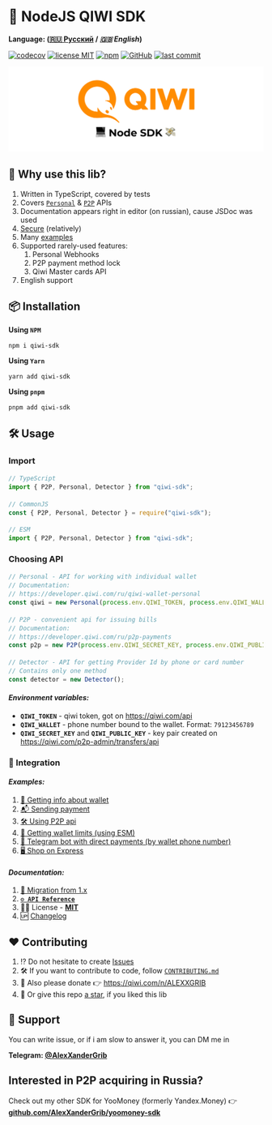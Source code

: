 # 🥝 NodeJS QIWI SDK

**Language: ([🇷🇺 Русский](./README.md) / _🇬🇧 English_)**

[![codecov](https://codecov.io/gh/AlexXanderGrib/node-qiwi-sdk/branch/main/graph/badge.svg)](https://codecov.io/gh/AlexXanderGrib/node-qiwi-sdk)
[![license MIT](https://img.shields.io/npm/l/qiwi-sdk?style=flat-square)](https://github.com/AlexXanderGrib/node-qiwi-sdk/blob/main/LICENSE)
[![npm](https://img.shields.io/npm/v/qiwi-sdk?style=flat-square)](https://npmjs.com/package/qiwi-sdk)
[![GitHub](https://img.shields.io/github/stars/AlexXanderGrib/node-qiwi-sdk?style=flat-square)](https://github.com/AlexXanderGrib/node-qiwi-sdk)
[![last commit](https://img.shields.io/github/last-commit/AlexXanderGrib/node-qiwi-sdk?style=flat-square)](https://github.com/AlexXanderGrib/node-qiwi-sdk)

<center>
  <img src="docs/assets/logo.svg" alt="QIWI SDK" /> 
</center>

## 🍬 Why use this lib?

1. Written in TypeScript, covered by tests
2. Covers [`Personal`](https://developer.qiwi.com/ru/qiwi-wallet-personal/) & [`P2P`](https://developer.qiwi.com/ru/p2p-payments/) APIs
3. Documentation appears right in editor (on russian), cause JSDoc was used
4. [Secure](./SECURITY.md) (relatively)
5. Many [examples](./examples/)
6. Supported rarely-used features:
   1. Personal Webhooks
   2. P2P payment method lock
   3. Qiwi Master cards API
7. English support

## 📦 Installation

**Using `NPM`**

```shell
npm i qiwi-sdk
```

**Using `Yarn`**

```shell
yarn add qiwi-sdk
```

**Using `pnpm`**

```shell
pnpm add qiwi-sdk
```

## 🛠️ Usage

### Import

```typescript
// TypeScript
import { P2P, Personal, Detector } from "qiwi-sdk";

// CommonJS
const { P2P, Personal, Detector } = require("qiwi-sdk");

// ESM
import { P2P, Personal, Detector } from "qiwi-sdk";
```

### Choosing API

```typescript
// Personal - API for working with individual wallet
// Documentation:
// https://developer.qiwi.com/ru/qiwi-wallet-personal
const qiwi = new Personal(process.env.QIWI_TOKEN, process.env.QIWI_WALLET);

// P2P - convenient api for issuing bills
// Documentation:
// https://developer.qiwi.com/ru/p2p-payments
const p2p = new P2P(process.env.QIWI_SECRET_KEY, process.env.QIWI_PUBLIC_KEY);

// Detector - API for getting Provider Id by phone or card number
// Contains only one method
const detector = new Detector();
```

#### _Environment variables:_

- **`QIWI_TOKEN`** - qiwi token, got on https://qiwi.com/api
- **`QIWI_WALLET`** - phone number bound to the wallet. Format: `79123456789`
- **`QIWI_SECRET_KEY`** and **`QIWI_PUBLIC_KEY`** - key pair created on https://qiwi.com/p2p-admin/transfers/api

### 🤝 Integration

#### _Examples:_

1. [🥝 Getting info about wallet](./examples/1-info.js)
2. [📬 Sending payment](./examples/2-sending-payment.ts)
3. [🛠️ Using P2P api](./examples/3-p2p.js)
4. [🔐 Getting wallet limits (using ESM)](./examples/4-limits.mjs)
5. [🤖 Telegram bot with direct payments (by wallet phone number)](./examples/5-bot.js)
6. [🖥️ Shop on Express](./examples/6-express.js)

#### _Documentation:_

1. [👴 Migration from 1.x](./docs/migration-from-1x.md)
2. [**`⚙️ API Reference`**](./docs/api/modules.md)
3. 🧑‍⚖️ License - [**MIT**](./LICENSE)
4. 🆙 [Changelog](./CHANGELOG.md)

## ❤️ Contributing

1. ⁉️ Do not hesitate to create [Issues](https://github.com/AlexXanderGrib/node-qiwi-sdk/issues/new)
2. 🛠️ If you want to contribute to code, follow [`CONTRIBUTING.md`](./CONTRIBUTING.md)
3. 💸 Also please donate 👉 https://qiwi.com/n/ALEXXGRIB
4. 🌟 Or give this repo [a star](https://github.com/AlexXanderGrib/node-qiwi-sdk/stargazers), if you liked this lib

## 🙋 Support

You can write issue, or if i am slow to answer it, you can DM me in

**Telegram: [@AlexXanderGrib](https://t.me/AlexXanderGrib)**

## Interested in P2P acquiring in Russia?

Check out my other SDK for YooMoney (formerly Yandex.Money) 👉 [**github.com/AlexXanderGrib/yoomoney-sdk**](https://github.com/AlexXanderGrib/yoomoney-sdk)
